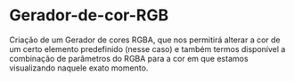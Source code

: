 # Gerador-de-cor-RGB
Criação de um Gerador de cores RGBA, que nos permitirá alterar a cor de um certo elemento predefinido (nesse caso) e também termos disponível a combinação de parâmetros do RGBA para a cor em que estamos visualizando naquele exato momento.
